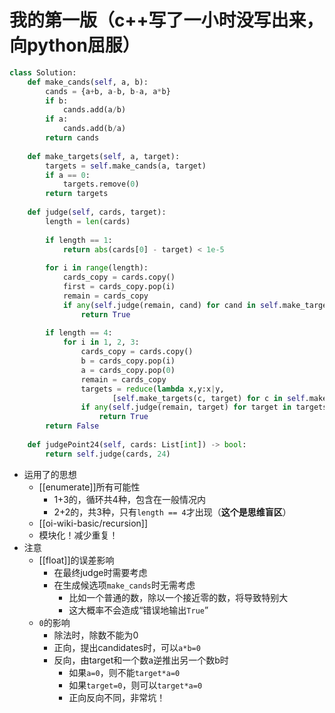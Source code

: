 # 我的第一版（c++写了一小时没写出来，向python屈服）
```python
class Solution:    
    def make_cands(self, a, b):
        cands = {a+b, a-b, b-a, a*b}
        if b:
            cands.add(a/b)
        if a:
            cands.add(b/a)
        return cands
    
    def make_targets(self, a, target):
        targets = self.make_cands(a, target)
        if a == 0:
            targets.remove(0)
        return targets
        
    def judge(self, cards, target):
        length = len(cards)
        
        if length == 1:
            return abs(cards[0] - target) < 1e-5
        
        for i in range(length):
            cards_copy = cards.copy()
            first = cards_copy.pop(i)
            remain = cards_copy
            if any(self.judge(remain, cand) for cand in self.make_targets(first, target)):
                return True
        
        if length == 4:
            for i in 1, 2, 3:
                cards_copy = cards.copy()
                b = cards_copy.pop(i)
                a = cards_copy.pop(0)
                remain = cards_copy
                targets = reduce(lambda x,y:x|y,
                       [self.make_targets(c, target) for c in self.make_cands(a, b)])
                if any(self.judge(remain, target) for target in targets):
                    return True
        return False
            
    def judgePoint24(self, cards: List[int]) -> bool:
        return self.judge(cards, 24)
```
- 运用了的思想
  - [[enumerate]]所有可能性
    - 1+3的，循环共4种，包含在一般情况内
    - 2+2的，共3种，只有`length == 4`才出现（**这个是思维盲区**）
  - [[oi-wiki-basic/recursion]]
  - 模块化！减少重复！
- 注意
  - [[float]]的误差影响
    - 在最终judge时需要考虑
    - 在生成候选项`make_cands`时无需考虑
      - 比如一个普通的数，除以一个接近零的数，将导致特别大
      - 这大概率不会造成“错误地输出`True`”
  - `0`的影响
    - 除法时，除数不能为0
    - 正向，提出candidates时，可以`a*b=0`
    - 反向，由target和一个数a逆推出另一个数b时
      - 如果`a=0`，则不能`target*a=0`
      - 如果`target=0`，则可以`target*a=0`
      - 正向反向不同，非常坑！